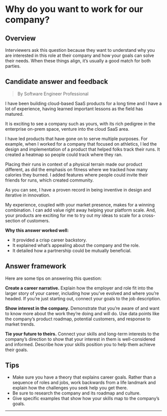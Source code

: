 # Why do you want to work for our company?

## Overview
Interviewers ask this question because they want to understand why you are interested in this role at their company and how your goals can solve their needs. When these things align, it’s usually a good match for both parties.

## Candidate answer and feedback
> By Software Engineer Professional

I have been building cloud-based SaaS products for a long time and I have a lot of experience, having learned important lessons as the field has matured.

It is exciting to see a company such as yours, with its rich pedigree in the enterprise on-prem space, venture into the cloud SaaS area.

I have led products that have gone on to serve multiple purposes. For example, when I worked for a company that focused on athletics, I led the design and implementation of a product that helped folks track their runs. It created a heatmap so people could track where they ran.

Placing their runs in context of a physical terrain made our product different, as did the emphasis on fitness where we tracked how many calories they burned. I added features where people could invite their friends for runs, which created community.

As you can see, I have a proven record in being inventive in design and iterative in innovation.

My experience, coupled with your market presence, makes for a winning combination. I can add value right away helping your platform scale. And, your products are exciting for me to try out my ideas to scale for a cross-section of customers.

**Why this answer worked well:**

* It provided a crisp career backstory.
* It explained what’s appealing about the company and the role.
* It detailed how a partnership could be mutually beneficial.

## Answer framework
Here are some tips on answering this question: 

**Create a career narrative.** Explain how the employer and role fit into the larger story of your career, including how you’ve evolved and where you’re headed. If you’re just starting out, connect your goals to the job description.

**Show interest in the company.** Demonstrate that you’re aware of and want to know more about the work they’re doing and will do. Use data points like the company’s product roadmap, potential customers, and response to market trends.

**Tie your future to theirs.** Connect your skills and long-term interests to the company’s direction to show that your interest in them is well-considered and informed. Describe how your skills position you to help them achieve their goals.

## Tips

* Make sure you have a theory that explains career goals. Rather than a sequence of roles and jobs, work backwards from a life landmark and explain how the challenges you seek help you get there.
* Be sure to research the company and its roadmap and culture.
* Give specific examples that show how your skills map to the company’s goals.

---